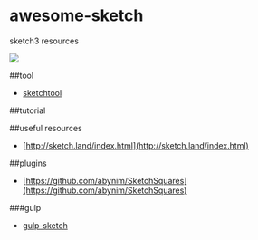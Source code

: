 # awesome-sketch
sketch3 resources

![](http://bohemiancoding.com/static/images/home/app-icon@2x.png)


##tool
- [sketchtool](http://bohemiancoding.com/sketch/tool/)

##tutorial

##useful resources
- [http://sketch.land/index.html](http://sketch.land/index.html)

##plugins
- [https://github.com/abynim/SketchSquares](https://github.com/abynim/SketchSquares)

###gulp
- [gulp-sketch](https://github.com/cognitom/gulp-sketch)
